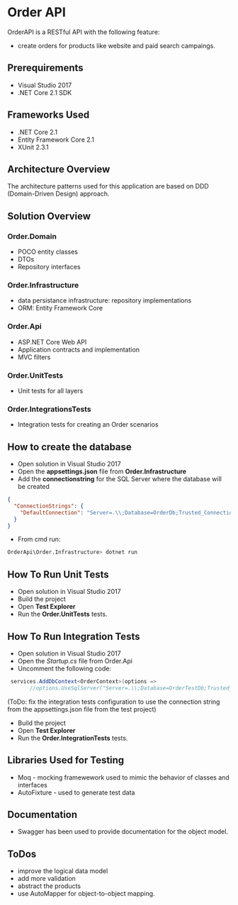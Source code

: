 # Order API

OrderAPI is a RESTful API with the following feature:
- create orders for products like website and paid search campaings.

## Prerequirements

* Visual Studio 2017 
* .NET Core 2.1 SDK 

## Frameworks Used

* .NET Core 2.1
* Entity Framework Core 2.1
* XUnit 2.3.1

## Architecture Overview

The architecture patterns used for this application are based on DDD (Domain-Driven Design) approach.

## Solution Overview

### Order.Domain
- POCO entity classes
- DTOs
- Repository interfaces

### Order.Infrastructure
- data persistance infrastructure: repository implementations
- ORM: Entity Framework Core

### Order.Api
- ASP.NET Core Web API
- Application contracts and implementation
- MVC filters

### Order.UnitTests
- Unit tests for all layers

### Order.IntegrationsTests
- Integration tests for creating an Order scenarios

## How to create the database

* Open solution in Visual Studio 2017
* Open the **appsettings.json**  file from **Order.Infrastructure**
* Add the **connectionstring** for the SQL Server where the database will be created
```json
{
  "ConnectionStrings": {
    "DefaultConnection": "Server=.\\;Database=OrderDb;Trusted_Connection=True;MultipleActiveResultSets=true"
  }
}
```
* From cmd run:
```sh
OrderApi\Order.Infrastructure> dotnet run
```

## How To Run Unit Tests

* Open solution in Visual Studio 2017
* Build the project
* Open **Test Explorer** 
* Run the **Order.UnitTests** tests.

## How To Run Integration Tests

* Open solution in Visual Studio 2017
* Open the *Startup.cs* file from Order.Api
* Uncomment the following code:
```csharp
 services.AddDbContext<OrderContext>(options =>
       //options.UseSqlServer("Server=.\\;Database=OrderTestDb;Trusted_Connection=True;MultipleActiveResultSets=true"));
```
(ToDo: fix the integration tests configuration to use the connection string from the appsettings.json file from the test project)
* Build the project
* Open **Test Explorer** 
* Run the **Order.IntegrationTests** tests.

## Libraries Used for Testing

* Moq - mocking framewework used to mimic the behavior of classes and interfaces
* AutoFixture - used to generate test data

## Documentation
* Swagger has been used to provide documentation for the object model.

## ToDos
- improve the logical data model
- add more validation
- abstract the products
- use AutoMapper for object-to-object mapping.
